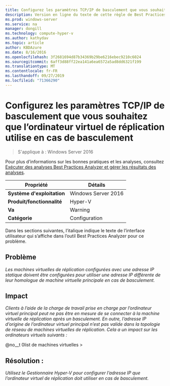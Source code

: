 ```yaml
---
title: Configurez les paramètres TCP/IP de basculement que vous souhaitez que l’ordinateur virtuel de réplication utilise en cas de basculement
description: Version en ligne du texte de cette règle de Best Practices Analyzer.
ms.prod: windows-server
ms.service: na
manager: dongill
ms.technology: compute-hyper-v
ms.author: kathydav
ms.topic: article
author: KBDAzure
ms.date: 8/16/2016
ms.openlocfilehash: 3f2681694d87b34369b29be6216ebec9210c6024
ms.sourcegitcommit: 6aff3d88ff22ea141a6ea6572a5ad8dd6321f199
ms.translationtype: MT
ms.contentlocale: fr-FR
ms.lasthandoff: 09/27/2019
ms.locfileid: "71366290"
---
```

# <a name="configure-the-failover-tcpip-settings-that-you-want-the-replica-virtual-machine-to-use-in-the-event-of-a-failover"></a>Configurez les paramètres TCP/IP de basculement que vous souhaitez que l’ordinateur virtuel de réplication utilise en cas de basculement

>S'applique à : Windows Server 2016
 
Pour plus d’informations sur les bonnes pratiques et les analyses, consultez [Exécuter des analyses Best Practices Analyzer et gérer les résultats des analyses](https://go.microsoft.com/fwlink/p/?LinkID=223177).  
  
|Propriété|Détails|  
|-|-|  
|**Système d'exploitation**|Windows Server 2016|  
|**Produit/fonctionnalité**|Hyper-V|  
|**Va**|Warning|  
|**Catégorie**|Configuration|  
  
Dans les sections suivantes, l’italique indique le texte de l’interface utilisateur qui s’affiche dans l’outil Best Practices Analyzer pour ce problème.
  
## <a name="issue"></a>Problème  
*Les machines virtuelles de réplication configurées avec une adresse IP statique doivent être configurées pour utiliser une adresse IP différente de leur homologue de machine virtuelle principale en cas de basculement.*  
  
## <a name="impact"></a>Impact  
*Clients à l’aide de la charge de travail prise en charge par l’ordinateur virtuel principal peut ne pas être en mesure de se connecter à la machine virtuelle de réplication après un basculement. En outre, l’adresse IP d’origine de l’ordinateur virtuel principal n’est pas valide dans la topologie de réseau de machines virtuelles de réplication. Cela a un impact sur les ordinateurs virtuels suivants :*  
  
@no__t 0list de machines virtuelles >  
  
## <a name="resolution"></a>Résolution :  
*Utilisez le Gestionnaire Hyper-V pour configurer l’adresse IP que l’ordinateur virtuel de réplication doit utiliser en cas de basculement.*  
  


